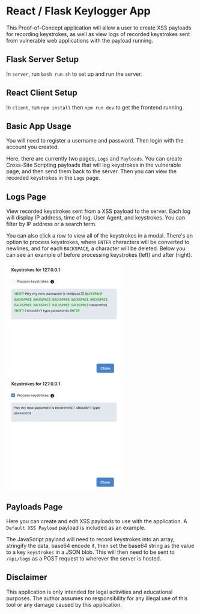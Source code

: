# React / Flask Keylogger App

This Proof-of-Concept application will allow a user to create XSS payloads for recording keystrokes, as well as view logs of recorded keystrokes sent from vulnerable web applications with the payload running.

## Flask Server Setup

In `server`, run `bash run.sh` to set up and run the server.

## React Client Setup

In `client`, run `npm install` then `npm run dev` to get the frontend running.

## Basic App Usage

You will need to register a username and password.  Then login with the account you created.

Here, there are currently two pages, `Logs` and `Payloads`.  You can create Cross-Site Scripting payloads that will log keystrokes in the vulnerable page, and then send them back to the server.  Then you can view the recorded keystrokes in the `Logs` page.

## Logs Page

View recorded keystrokes sent from a XSS payload to the server.  Each log will display IP address, time of log, User Agent, and keystrokes.  You can filter by IP address or a search term.

You can also click a row to view all of the keystrokes in a modal.  There's an option to process keystrokes, where `ENTER` characters will be converted to newlines, and for each `BACKSPACE`, a character will be deleted.  Below you can see an example of before processing keystrokes (left) and after (right).

<p float="left">
    <img src="./images/unprocessed_keystrokes.png" alt= “” height="300px">
    <img src="./images/processed_keystrokes.png" alt= “” height="300px">
</p>

## Payloads Page

Here you can create and edit XSS payloads to use with the application.  A `Default XSS Payload` payload is included as an example.

The JavaScript payload will need to record keystrokes into an array, stringify the data, base64 encode it, then set the base64 string as the value to a key `keystrokes` in a JSON blob.  This will then need to be sent to `/api/logs` as a POST request to wherever the server is hosted.

## Disclaimer

This application is only intended for legal activities and educational purposes.  The author assumes no responsibility for any illegal use of this tool or any damage caused by this application.
